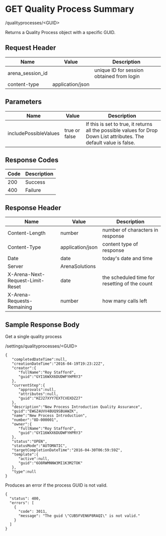 # GET Quality Process Summary
/qualityprocesses/&lt;GUID&gt;

Returns a Quality Process object with a specific GUID.

## Request Header

| Name<br> | Value<br> | Description<br> |
|  --- |  --- |  --- | 
| arena_session_id<br> |   | unique ID for session obtained from login<br> |
| content-type<br> | application/json<br> |   |

## Parameters

| Name<br> | Value<br> | Description<br> |
|  --- |  --- |  --- | 
| includePossibleValues<br> | true or false<br> | If this is set to true, it returns all the possible values for Drop Down List attributes. The default value is false.<br> |

## Response Codes

| Code<br> | Description<br> |
|  --- |  --- | 
| 200<br> | Success<br> |
| 400<br> | Failure<br> |

## Response Header

| Name<br> | Value<br> | Description<br> |
|  --- |  --- |  --- | 
| Content-Length<br> | number<br> | number of characters in response<br> |
| Content-Type<br> | application/json<br> | content type of response<br> |
| Date<br> | date<br> | today's date and time<br> |
| Server<br> | ArenaSolutions<br> |   |
| X-Arena-Next-Request-Limit-Reset<br> | date<br> | the scheduled time for resetting of the count<br> |
| X-Arena-Requests-Remaining<br> | number<br> | how many calls left<br> |

## Sample Response Body
Get a single quality process

/settings/qualityprocesses/&lt;GUID&gt;

```
{  
   "completedDateTime":null,
   "creationDateTime":"2016-04-19T19:23:22Z",
   "creator":{  
      "fullName":"Roy Stafford",
      "guid":"GYI16WXX6DUDWFYHPRY3"
   },
   "currentStep":{  
      "approvals":null,
      "attributes":null,
      "guid":"HZJ27XYY7EXTCVEXDZ27"
   },
   "description":"New Process Introduction Quality Assurance",
   "guid":"EWGZ4UVV4BUQ9SBUAWZK",
   "name":"New Process Introduction",
   "number":"8D-000001",
   "owner":{  
      "fullName":"Roy Stafford",
      "guid":"GYI16WXX6DUDWFYHPRY3"
   },
   "status":"OPEN",
   "statusMode":"AUTOMATIC",
   "targetCompletionDateTime":"2016-04-30T06:59:59Z",
   "template":{  
      "active":null,
      "guid":"6O8RWMNNW3MI1K3M2TOK"
   },
   "type":null
}
```
Produces an error if the process GUID is not valid.

```
{
  "status": 400,
  "errors": [
    {
      "code": 3011,
      "message": "The guid \"CUB5FVEN6P8RAQI\" is not valid."
    }
  ]
}
```
